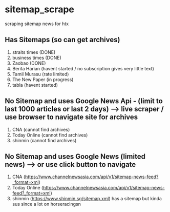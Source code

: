 # sitemap_scrape
scraping sitemap news for htx

## Has Sitemaps (so can get archives)
1. straits times        (DONE)
2. business times       (DONE)
3. Zaobao               (DONE)
4. Berita Harian        (havent started / no subscription gives very little text)  
5. Tamil Murasu         (rate limited)
6. The New Paper        (in progress)
7. tabla                (havent started)

## No Sitemap and uses Google News Api - (limit to last 1000 articles or last 2 days) --> live scraper / use browser to navigate site for archives
1. CNA                  (cannot find archives)
2. Today Online         (cannot find archives)
3. shinmin              (cannot find archives)

## No Sitemap and uses Google News (limited news) --> or use click button to navigate
1. CNA (https://www.channelnewsasia.com/api/v1/sitemap-news-feed?_format=xml)
2. Today Online (https://www.channelnewsasia.com/api/v1/sitemap-news-feed?_format=xml)
3. shinmin (https://www.shinmin.sg/sitemap.xml) has a sitemap but kinda sus since a lot on horseracingsn


<!-- # VLLM run command
```bash
CUDA_VISIBLE_DEVICES=0 vllm serve unsloth/Llama-3.2-3B-Instruct --port 8124 --gpu-memory-utilization 0.65 --chat-template /home/leeeefun681/volume/eefun/webscraping/sitemap/sitemap_scrape/utils/chat_template.jinja
``` -->